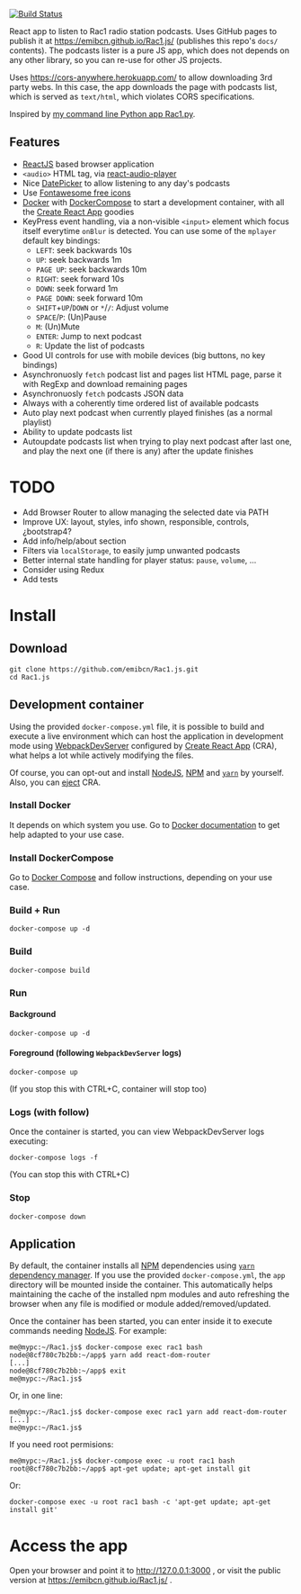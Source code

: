 [![Build Status](https://travis-ci.com/emibcn/Rac1.js.svg?branch=master)](https://travis-ci.com/emibcn/Rac1.js)

React app to listen to Rac1 radio station podcasts. Uses GitHub pages to publish it at
https://emibcn.github.io/Rac1.js/ (publishes this repo's `docs/` contents). The podcasts
lister is a pure JS app, which does not depends on any other library, so you can re-use
for other JS projects.

Uses https://cors-anywhere.herokuapp.com/ to allow downloading 3rd party webs. In this
case, the app downloads the page with podcasts list, which is served as `text/html`,
which violates CORS specifications.

Inspired by [my command line Python app Rac1.py](https://github.com/emibcn/Rac1.py).

## Features
- [ReactJS](https://reactjs.org/) based browser application
- `<audio>` HTML tag, via [react-audio-player](https://github.com/justinmc/react-audio-player)
- Nice [DatePicker](https://www.npmjs.com/package/react-date-picker) to allow listening to any day's podcasts
- Use [Fontawesome free icons](https://fontawesome.com/)
- [Docker](https://docs.docker.com/) with [DockerCompose](https://docs.docker.com/compose/) to start a development container, with all the [Create React App](https://github.com/facebook/create-react-app) goodies
- KeyPress event handling, via a non-visible `<input>` element which focus itself everytime `onBlur` is detected. You can use some of the `mplayer` default key bindings:
  - `LEFT`: seek backwards 10s
  - `UP`: seek backwards 1m
  - `PAGE UP`: seek backwards 10m
  - `RIGHT`: seek forward 10s
  - `DOWN`: seek forward 1m
  - `PAGE DOWN`: seek forward 10m
  - `SHIFT`+`UP`/`DOWN` or `*`/`/`: Adjust volume
  - `SPACE`/`P`: (Un)Pause
  - `M`: (Un)Mute
  - `ENTER`: Jump to next podcast
  - `R`: Update the list of podcasts
- Good UI controls for use with mobile devices (big buttons, no key bindings)
- Asynchronuosly `fetch` podcast list and pages list HTML page, parse it with RegExp and download remaining pages
- Asynchronuosly `fetch` podcasts JSON data
- Always with a coherently time ordered list of available podcasts
- Auto play next podcast when currently played finishes (as a normal playlist)
- Ability to update podcasts list
- Autoupdate podcasts list when trying to play next podcast after last one, and play the next one (if there is any) after the update finishes

# TODO
- Add Browser Router to allow managing the selected date via PATH
- Improve UX: layout, styles, info shown, responsible, controls, ¿bootstrap4?
- Add info/help/about section
- Filters via `localStorage`, to easily jump unwanted podcasts
- Better internal state handling for player status: `pause`, `volume`, ...
- Consider using Redux
- Add tests

# Install

## Download
```
git clone https://github.com/emibcn/Rac1.js.git
cd Rac1.js
```

## Development container
Using the provided `docker-compose.yml` file, it is possible to build and execute a live environment which can host the application in development mode using [WebpackDevServer](https://webpack.js.org/configuration/dev-server/) configured by [Create React App](https://github.com/facebook/create-react-app) (CRA), what helps a lot while actively modifying the files.

Of course, you can opt-out and install [NodeJS](https://nodejs.org/en/), [NPM](https://www.npmjs.com/) and [`yarn`](https://yarnpkg.com/lang/en/) by yourself. Also, you can [eject](https://github.com/facebook/create-react-app/blob/master/packages/react-scripts/template/README.md#npm-run-eject) CRA.

### Install Docker
It depends on which system you use. Go to [Docker documentation](https://docs.docker.com/) to get help adapted to your use case.

### Install DockerCompose
Go to [Docker Compose](https://docs.docker.com/compose/install/) and follow instructions, depending on your use case.

### Build + Run
```
docker-compose up -d
```

### Build
```
docker-compose build
```

### Run
#### Background
```
docker-compose up -d
```

#### Foreground (following `WebpackDevServer` logs)
```
docker-compose up
```

(If you stop this with CTRL+C, container will stop too)

### Logs (with follow)
Once the container is started, you can view WebpackDevServer logs executing:
```
docker-compose logs -f
```

(You can stop this with CTRL+C)

### Stop
```
docker-compose down
```

## Application
By default, the container installs all [NPM](https://www.npmjs.com/) dependencies using [`yarn` dependency manager](https://yarnpkg.com/lang/en/). If you use the provided `docker-compose.yml`, the `app` directory will be mounted inside the container. This automatically helps maintaining the cache of the installed npm modules and auto refreshing the browser when any file is modified or module added/removed/updated.

Once the container has been started, you can enter inside it to execute commands needing [NodeJS](https://nodejs.org/en/). For example:
```
me@mypc:~/Rac1.js$ docker-compose exec rac1 bash
node@8cf780c7b2bb:~/app$ yarn add react-dom-router
[...]
node@8cf780c7b2bb:~/app$ exit
me@mypc:~/Rac1.js$
```

Or, in one line:
```
me@mypc:~/Rac1.js$ docker-compose exec rac1 yarn add react-dom-router
[...]
me@mypc:~/Rac1.js$ 
```

If you need root permisions:
```
me@mypc:~/Rac1.js$ docker-compose exec -u root rac1 bash
root@8cf780c7b2bb:~/app$ apt-get update; apt-get install git
```

Or:
```
docker-compose exec -u root rac1 bash -c 'apt-get update; apt-get install git'
```

# Access the app
Open your browser and point it to http://127.0.0.1:3000 , or visit the public version
at https://emibcn.github.io/Rac1.js/ .
